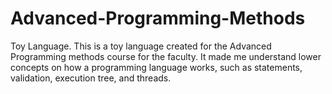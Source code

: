 # Advanced-Programming-Methods
Toy Language.
         This is a toy language created for the Advanced Programming methods course for the faculty.
 It made me understand lower concepts on how a programming language works, such as statements, validation, execution tree, and threads.
